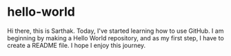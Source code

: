 # hello-world

Hi there, this is Sarthak. Today, I've started learning how to use GitHub. I am beginning by making a Hello World repository, and as my first step, I have to create a README file. I hope I enjoy this journey.
